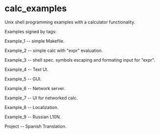 calc_examples
=============

Unix shell programming examples with a calculator functionality.

Examples signed by tags:

Example_1 -- simple Makefile.

Example_2 -- simple calc with "expr" evaluation.

Example_3 -- shell spec. symbols escaping and formating input for "expr".

Example_4 -- Text UI.

Example_5 -- GUI.

Example_6 -- Network server.

Example_7 -- UI for networked calc.

Example_8 -- Localization. 

Example_9 -- Russian L10N.

Project -- Spanish Translation.
